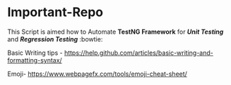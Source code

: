 # Important-Repo

This Script is aimed how to Automate **TestNG Framework** for ***Unit Testing*** and ***Regression Testing*** :bowtie:


Basic Writing tips - https://help.github.com/articles/basic-writing-and-formatting-syntax/

Emoji- https://www.webpagefx.com/tools/emoji-cheat-sheet/




